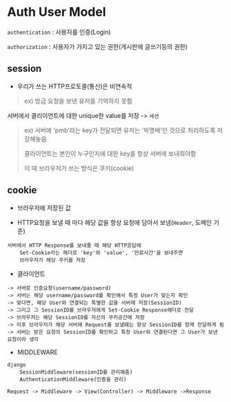 # Auth User Model

`authentication` : 사용자를 인증(Login)

`authorization` : 사용자가 가지고 있는 권한(게시판에 글쓰기등의 권한)

## session

* 우리가 쓰는 HTTP프로토콜(통신)은 비연속적
 
> ex) 방금 요청을 보낸 유저를 기억하지 못함
 
서버에서 클리이언트에 대한 unique한 value를 저장 -> `세션`
> ex) 서버에 'pmb'라는 key가 전달되면 유저는 '박명배'인 것으로 처리하도록 저장해놓음
>
> 클라이언트는 본인이 누구인지에 대한 key를 항상 서버에 보내줘야함
> 
> 이 때 브라우저가 쓰는 방식은 쿠키(cookie)

## cookie

* 브라우저에 저장된 값

* HTTP요청을 보낼 때 마다 해당 값을 항상 요청에 담아서 보냄(`Header`, 도메인 기준)
 
```
서버에서 HTTP Response를 보내줄 때 해당 HTTP응답에
	Set-Cookie라는 헤더로 'key'와 'value', '만료시간'을 보내주면
	브라우저가 해당 쿠키를 저장
```

* 클라이언트

```
-> 서버로 인증요청(username/password)
-> 서버는 해당 username/password를 확인해서 특정 User가 맞는지 확인
-> 맞다면, 해당 User와 연결되는 특별한 값을 서버에 저장(SessionID)
-> 그리고 그 SessionID를 브라우저에게 Set-Cookie Response헤더로 전달
-> 브라우저는 해당 SessionID를 자신의 쿠키공간에 저장
-> 이후 브라우저가 해당 서버에 Request를 보낼떄는 항상 SessionID를 함께 전달하게 됨
-> 서버는 받은 요청의 SessionID를 확인하고 특정 User와 연결된다면 그 User가 보낸 요청이라 생각
```

* MIDDLEWARE
```
django
	SessionMiddleware(sessionID를 관리해줌)
	AuthenticationMiddleware(인증을 관리)
	
Request -> Middleware -> View(Controller) -> Middleware ->Response

```



	
